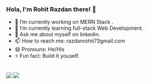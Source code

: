 ### Hola, I'm Rohit Razdan there! 👋

- 🔭 I’m currently working on MERN Stack .
- 🌱 I’m currently learning full-stack Web Development.
- 💬 Ask me about myself on linkedin.
- 📫 How to reach me: razdanrohit73gmail.com
- 😄 Pronouns: He/His
- ⚡ Fun fact: Build it youself.
<div><br>
<img align="left" src="https://github-readme-stats.vercel.app/api?username=Razdan123&&show_icons=true&title_color=ffffff&icon_color=bb2acf&text_color=daf7dc&bg_color=151515">
<img align="left" src=https://github-readme-stats.vercel.app/api/top-langs/?username=Razdan123&layout=compact&show_icons=true&theme=radical">
                                                                                                                                            </div>                                                                                                                                          
